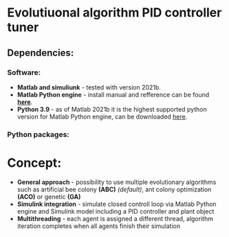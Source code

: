 # Evolutiuonal algorithm PID controller tuner

## Dependencies:
### Software:
* __Matlab and simuliunk__ - tested with version 2021b.
* __Matlab Python engine__ - install manual and refference can be found [__here__](https://www.mathworks.com/help/matlab/matlab_external/install-the-matlab-engine-for-python.html).
* __Python 3.9__ - as of Matlab 2021b it is the highest supported python version for Matlab Python engine, can be downloaded [here](https://www.python.org/downloads/release/python-3910/).

### Python packages:


# Concept:
* __General approach__ - possibility to use multiple evolutionary algorithms such as artificial bee colony __(ABC)__ *(default)*, ant colony optimization __(ACO)__ or genetic __(GA)__
* __Simulink integration__ - simulate closed controll loop via Matlab Python engine and Simulink model including a PID controller and plant object
* __Multithreading__ - each agent is assigned a different thread, algorithm iteration completes when all agents finish their simulation
